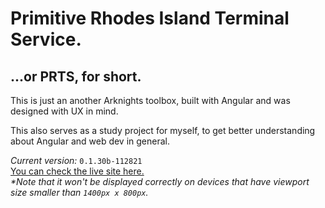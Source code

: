 # **P**rimitive **R**hodes Island **T**erminal **S**ervice. <br>

## ...or PRTS, for short.
This is just an another Arknights toolbox, built with Angular and was designed with UX in mind.
<br>

This also serves as a study project for myself, to get better understanding about Angular and web dev in general.

*Current version:* `0.1.30b-112821`<br>
[You can check the live site here.](https://prts.vercel.app)<br>
*\*Note that it won't be displayed correctly on devices that have viewport size smaller than `1400px x 800px`.*
